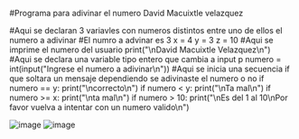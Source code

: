 #Programa para adivinar el numero
David Macuixtle velazquez

#Aqui se declaran 3 variavles con numeros distintos entre uno de ellos el numero a adivinar 
#El numro a advinar es 3 
x = 4
y = 3
z = 10
#Aqui se imprime el numero del usuario 
print("\nDavid Macuixtle Velazquez\n")
#Aqui se declara una variable tipo entero que cambia a input p
numero = int(input("Ingrese el numero a adivinar\n"))
#Aqui se inicia una secuencia if que soltara un mensaje dependiendo se adivinaste el numero o no
if numero == y:
    print("\ncorrecto\n")
if numero < y:
    print("\nTa mal\n")
if numero >= x:
    print("\nta mal\n")
if numero > 10:
    print("\nEs del 1 al 10\nPor favor vuelva a intentar con un numero valido\n")

![image](https://github.com/user-attachments/assets/1c3fb165-51ba-4408-bb6b-2de5d9dd5fab)
![image](https://github.com/user-attachments/assets/83096cc1-448b-448f-b50e-678b35105199)
